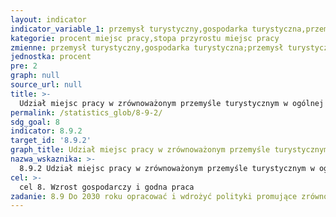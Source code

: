 ```yaml
---
layout: indicator
indicator_variable_1: przemysł turystyczny,gospodarka turystyczna,przemysł turystyczny_,gospodarka turystyczna_
kategorie: procent miejsc pracy,stopa przyrostu miejsc pracy
zmienne: przemysł turystyczny,gospodarka turystyczna;przemysł turystyczny,gospodarka turystyczna
jednostka: procent
pre: 2
graph: null
source_url: null
title: >-
  Udział miejsc pracy w zrównoważonym przemyśle turystycznym w ogólnej liczbie miejsc pracy w przemyśle turystycznym
permalink: /statistics_glob/8-9-2/
sdg_goal: 8
indicator: 8.9.2
target_id: '8.9.2'
graph_title: Udział miejsc pracy w zrównoważonym przemyśle turystycznym w ogólnej liczbie miejsc pracy w przemyśle turystycznym
nazwa_wskaznika: >-
  8.9.2 Udział miejsc pracy w zrównoważonym przemyśle turystycznym w ogólnej liczbie miejsc pracy w przemyśle turystycznym
cel: >-
  cel 8. Wzrost gospodarczy i godna praca
zadanie: 8.9 Do 2030 roku opracować i wdrożyć polityki promujące zrównoważoną turystykę, która tworzy miejsca pracy oraz promuje lokalną kulturę i produkty
---
```

